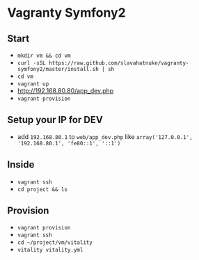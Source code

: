 # Vagranty Symfony2

## Start
* `mkdir vm && cd vm`
* `curl -sSL https://raw.github.com/slavahatnuke/vagranty-symfony2/master/install.sh | sh`
* `cd vm`
* `vagrant up`
* http://192.168.80.80/app_dev.php
* `vagrant provision`

## Setup your IP for DEV
*  add `192.168.80.1` to `web/app_dev.php` like `array('127.0.0.1', '192.168.80.1', 'fe80::1', '::1')`

## Inside
* `vagrant ssh`
* `cd project && ls`

## Provision
* `vagrant provision`
* `vagrant ssh`
* `cd ~/project/vm/vitality`
* `vitality vitality.yml`